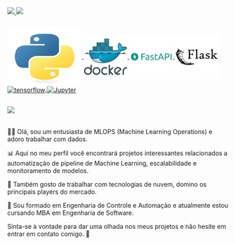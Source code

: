 <div style="display: inline-block">
  <a href="https://github.com/Gefte">
  <img height="170em" src="https://github-readme-stats.vercel.app/api?username=Gefte&show_icons=true&theme=dracula&include_all_commits=true&count_private=true"/>
  <img height="170em" src="https://github-readme-stats.vercel.app/api/top-langs/?username=Gefte&layout=compact&langs_count=7&theme=dracula"/>
</div>
  
##

<div style="" align="rigth">
  <img align="center" alt="Gef-Python" height="130" width="170" src="https://raw.githubusercontent.com/devicons/devicon/master/icons/python/python-original.svg">
  <img src="https://raw.githubusercontent.com/devicons/devicon/master/icons/docker/docker-original-wordmark.svg" alt="Docker Logo" height="100" width="100" align="center">
<img src="https://raw.githubusercontent.com/devicons/devicon/master/icons/fastapi/fastapi-original-wordmark.svg" alt="FastAPI Logo" height="100" width="100" align="center">
<img src="https://raw.githubusercontent.com/devicons/devicon/master/icons/flask/flask-original-wordmark.svg" alt="Flask Logo" height="100" width="100" align="center">
<img src="https://cdn.jsdelivr.net/gh/devicons/devicon/icons/tensorflow/tensorflow-original.svg" alt="tensorflow" height="100" width="100" align="center">
<img src="https://cdn.jsdelivr.net/gh/devicons/devicon/icons/jupyter/jupyter-original-wordmark.svg" alt="Jupyter" height="100" width="100" align="center">

</div>
  
  ##
 
<div> 
  <a href="https://www.linkedin.com/in/gefte-alcantara/" target="_blank"><img src="https://img.shields.io/badge/-LinkedIn-%230077B5?style=for-the-badge&logo=linkedin&logoColor=white" target="_blank"></a> 
  
</div>

  ##
  
  👨‍💻 Olá, sou um entusiasta de MLOPS (Machine Learning Operations) e adoro trabalhar com dados.
  
  📊 Aqui no meu perfil você encontrará projetos interessantes relacionados a automatização de pipeline de Machine Learning, escalabilidade e monitoramento de modelos.
  
  🚀 Também gosto de trabalhar com tecnologias de nuvem, domino os principais players do mercado. 
  
  🔧 Sou formado em Engenharia de Controle e Automação e atualmente estou cursando MBA em Engenharia de Software. 
  
  Sinta-se à vontade para dar uma olhada nos meus projetos e não hesite em entrar em contato comigo. 🤝



